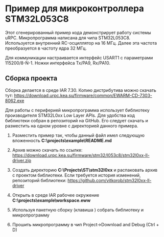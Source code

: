 # Пример для микроконтроллера STM32L053C8

Этот сгенерированный пример кода демонстрирует работу системы uRPC.
Микропрограмма написана для чипа STM32L053C8. Используется внутренний
RC-осциллятор на 16 МГц. Далее эта частота преобразуется в частоту
ядра 32 МГц.

Для коммуникации настраивается интерфейс USART1 с параметрами 115200/8-N-1.
Ножки интерфейса Tx/PA9, Rx/PA10.

## Сборка проекта

Сборка делается в среде IAR 7.30. Копию дистрибутива можно скачать тут: https://download.urpc.kea.su/firmware/common/EWARM-CD-7303-8062.exe 

Для работы с периферией микропрограмма
использует библиотеку производителя STM32L0xx Low Layer APIs. Для удобства
код библиотеки собран в репозиторий на GitHub. Его следует скачать и разместить
на одном уровне с директорией данного примера.

1.  Разместить пример так, чтобы данный файл имел следующую вложенность
    **C:\projects\example\README.md**
    
2.  Архив можно скачать по ссылке: https://download.urpc.kea.su/firmware/stm32/l053c8/stm32l0xx-ll-driver.zip
    
3.  Создать директорию **C:\Projects\ST\stm32l0xx** и распаковать архив с проектом библиотеки.
    Если требуется история изменений, репозиторий библиотеки: https://github.com/vitkorob/stm32l0xx-ll-driver
    
4.	Открыть в среде IAR рабочее окружение **C:\projects\example\workspace.eww**

5.	Используя пакетную сборку (клавиша <F8>) собрать библиотеку и микропрограмму

6.	Прошить микропрограмму в чип Project->Download and Debug (Ctrl + D)
